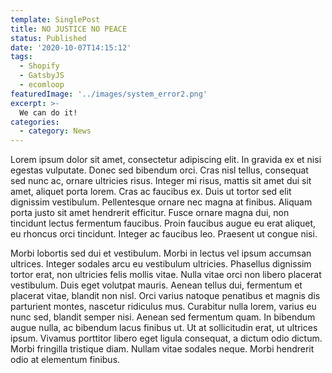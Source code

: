 ```yaml
---
template: SinglePost
title: NO JUSTICE NO PEACE
status: Published
date: '2020-10-07T14:15:12'
tags:
  - Shopify
  - GatsbyJS
  - ecomloop
featuredImage: '../images/system_error2.png'
excerpt: >-
  We can do it!
categories:
  - category: News
---
```


Lorem ipsum dolor sit amet, consectetur adipiscing elit. In gravida ex et nisi egestas vulputate. Donec sed bibendum orci. Cras nisl tellus, consequat sed nunc ac, ornare ultricies risus. Integer mi risus, mattis sit amet dui sit amet, aliquet porta lorem. Cras ac faucibus ex. Duis ut tortor sed elit dignissim vestibulum. Pellentesque ornare nec magna at finibus. Aliquam porta justo sit amet hendrerit efficitur. Fusce ornare magna dui, non tincidunt lectus fermentum faucibus. Proin faucibus augue eu erat aliquet, eu rhoncus orci tincidunt. Integer ac faucibus leo. Praesent ut congue nisi.

Morbi lobortis sed dui et vestibulum. Morbi in lectus vel ipsum accumsan ultrices. Integer sodales arcu eu vestibulum ultricies. Phasellus dignissim tortor erat, non ultricies felis mollis vitae. Nulla vitae orci non libero placerat vestibulum. Duis eget volutpat mauris. Aenean tellus dui, fermentum et placerat vitae, blandit non nisl. Orci varius natoque penatibus et magnis dis parturient montes, nascetur ridiculus mus. Curabitur nulla lorem, varius eu nunc sed, blandit semper nisi. Aenean sed fermentum quam. In bibendum augue nulla, ac bibendum lacus finibus ut. Ut at sollicitudin erat, ut ultrices ipsum. Vivamus porttitor libero eget ligula consequat, a dictum odio dictum. Morbi fringilla tristique diam. Nullam vitae sodales neque. Morbi hendrerit odio at elementum finibus. 